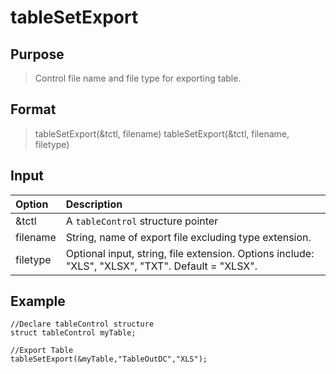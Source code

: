 # tableSetExport

## Purpose
> Control file name and file type for exporting table.

## Format
> tableSetExport(&tctl, filename)
> tableSetExport(&tctl, filename, filetype)

## Input
| Option | Description |
|:------- |:------- |
|&tctl  | A `tableControl` structure pointer |
|filename | String, name of export file excluding type extension. |
|filetype | Optional input, string, file extension. Options include: "XLS", "XLSX", "TXT". Default = "XLSX". |

## Example
```
//Declare tableControl structure
struct tableControl myTable;

//Export Table
tableSetExport(&myTable,"TableOutDC","XLS");

```
